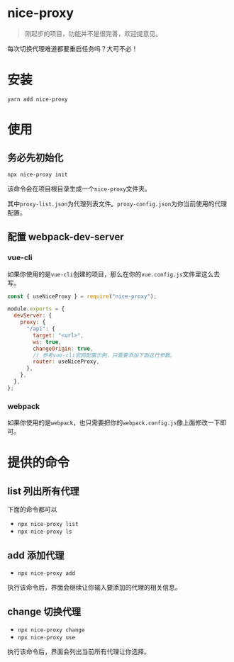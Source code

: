 # nice-proxy

> 刚起步的项目，功能并不是很完善，欢迎提意见。

每次切换代理难道都要重启任务吗？大可不必！

# 安装

`yarn add nice-proxy`

# 使用

## 务必先初始化

`npx nice-proxy init`

该命令会在项目根目录生成一个`nice-proxy`文件夹。

其中`proxy-list.json`为代理列表文件。`proxy-config.json`为你当前使用的代理配置。

## 配置 webpack-dev-server

### vue-cli

如果你使用的是`vue-cli`创建的项目，那么在你的`vue.config.js`文件里这么去写。

```js
const { useNiceProxy } = require("nice-proxy");

module.exports = {
  devServer: {
    proxy: {
      "/api": {
        target: "<url>",
        ws: true,
        changeOrigin: true,
        // 参考vue-cli官网配置示例，只需要添加下面这行参数。
        router: useNiceProxy,
      },
    },
  },
};
```

### webpack

如果你使用的是`webpack`，也只需要把你的`webpack.config.js`像上面修改一下即可。

# 提供的命令

## list 列出所有代理

下面的命令都可以

- `npx nice-proxy list`
- `npx nice-proxy ls`

## add 添加代理

- `npx nice-proxy add`

执行该命令后，界面会继续让你输入要添加的代理的相关信息。

## change 切换代理

- `npx nice-proxy change`
- `npx nice-proxy use`

执行该命令后，界面会列出当前所有代理让你选择。
